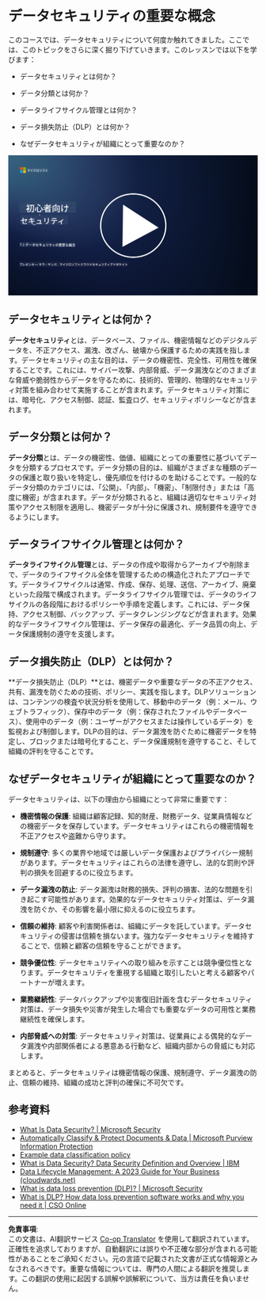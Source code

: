 <!--
CO_OP_TRANSLATOR_METADATA:
{
  "original_hash": "9703868f41dcddd5a98dea9ea6fcd94d",
  "translation_date": "2025-09-03T20:41:38+00:00",
  "source_file": "7.1 Data security key concepts.md",
  "language_code": "ja"
}
-->
# データセキュリティの重要な概念

このコースでは、データセキュリティについて何度か触れてきました。ここでは、このトピックをさらに深く掘り下げていきます。このレッスンでは以下を学びます：

- データセキュリティとは何か？

- データ分類とは何か？

- データライフサイクル管理とは何か？

- データ損失防止（DLP）とは何か？

- なぜデータセキュリティが組織にとって重要なのか？

[![動画を見る](../../translated_images/7-1_placeholder.bcb1e7fdcef8c20be3172dc8b3b11f417cad164e7481b76f8a3bca4f853e1016.ja.png)](https://learn-video.azurefd.net/vod/player?id=ace39247-1690-45fb-8f99-985abcb8e423)

## データセキュリティとは何か？

**データセキュリティ**とは、データベース、ファイル、機密情報などのデジタルデータを、不正アクセス、漏洩、改ざん、破壊から保護するための実践を指します。データセキュリティの主な目的は、データの機密性、完全性、可用性を確保することです。これには、サイバー攻撃、内部脅威、データ漏洩などのさまざまな脅威や脆弱性からデータを守るために、技術的、管理的、物理的なセキュリティ対策を組み合わせて実施することが含まれます。データセキュリティ対策には、暗号化、アクセス制御、認証、監査ログ、セキュリティポリシーなどが含まれます。

## データ分類とは何か？

**データ分類**とは、データの機密性、価値、組織にとっての重要性に基づいてデータを分類するプロセスです。データ分類の目的は、組織がさまざまな種類のデータの保護と取り扱いを特定し、優先順位を付けるのを助けることです。一般的なデータ分類のカテゴリには、「公開」、「内部」、「機密」、「制限付き」または「高度に機密」が含まれます。データが分類されると、組織は適切なセキュリティ対策やアクセス制限を適用し、機密データが十分に保護され、規制要件を遵守できるようにします。

## データライフサイクル管理とは何か？

**データライフサイクル管理**とは、データの作成や取得からアーカイブや削除まで、データのライフサイクル全体を管理するための構造化されたアプローチです。データライフサイクルは通常、作成、保存、処理、送信、アーカイブ、廃棄といった段階で構成されます。データライフサイクル管理では、データのライフサイクルの各段階におけるポリシーや手順を定義します。これには、データ保持、アクセス制御、バックアップ、データクレンジングなどが含まれます。効果的なデータライフサイクル管理は、データ保存の最適化、データ品質の向上、データ保護規制の遵守を支援します。

## データ損失防止（DLP）とは何か？

**データ損失防止（DLP）**とは、機密データや重要なデータの不正アクセス、共有、漏洩を防ぐための技術、ポリシー、実践を指します。DLPソリューションは、コンテンツの検査や状況分析を使用して、移動中のデータ（例：メール、ウェブトラフィック）、保存中のデータ（例：保存されたファイルやデータベース）、使用中のデータ（例：ユーザーがアクセスまたは操作しているデータ）を監視および制御します。DLPの目的は、データ漏洩を防ぐために機密データを特定し、ブロックまたは暗号化すること、データ保護規制を遵守すること、そして組織の評判を守ることです。

## なぜデータセキュリティが組織にとって重要なのか？

データセキュリティは、以下の理由から組織にとって非常に重要です：

- **機密情報の保護**: 組織は顧客記録、知的財産、財務データ、従業員情報などの機密データを保存しています。データセキュリティはこれらの機密情報を不正アクセスや盗難から守ります。

- **規制遵守**: 多くの業界や地域では厳しいデータ保護およびプライバシー規制があります。データセキュリティはこれらの法律を遵守し、法的な罰則や評判の損失を回避するのに役立ちます。

- **データ漏洩の防止**: データ漏洩は財務的損失、評判の損害、法的な問題を引き起こす可能性があります。効果的なデータセキュリティ対策は、データ漏洩を防ぐか、その影響を最小限に抑えるのに役立ちます。

- **信頼の維持**: 顧客や利害関係者は、組織にデータを託しています。データセキュリティの侵害は信頼を損ないます。強力なデータセキュリティを維持することで、信頼と顧客の信頼を守ることができます。

- **競争優位性**: データセキュリティへの取り組みを示すことは競争優位性となります。データセキュリティを重視する組織と取引したいと考える顧客やパートナーが増えます。

- **業務継続性**: データバックアップや災害復旧計画を含むデータセキュリティ対策は、データ損失や災害が発生した場合でも重要なデータの可用性と業務継続性を確保します。

- **内部脅威への対策**: データセキュリティ対策は、従業員による偶発的なデータ漏洩や内部関係者による悪意ある行動など、組織内部からの脅威にも対応します。

まとめると、データセキュリティは機密情報の保護、規制遵守、データ漏洩の防止、信頼の維持、組織の成功と評判の確保に不可欠です。

## 参考資料

- [What Is Data Security? | Microsoft Security](https://www.microsoft.com/en-au/security/business/security-101/what-is-data-security?WT.mc_id=academic-96948-sayoung)
- [Automatically Classify & Protect Documents & Data | Microsoft Purview Information Protection](https://youtu.be/v8LqmzBUaOo)
- [Example data classification policy](https://www.cmu.edu/data/guidelines/data-classification.html)
- [What is Data Security? Data Security Definition and Overview | IBM](https://www.ibm.com/topics/data-security)
- [Data Lifecycle Management: A 2023 Guide for Your Business (cloudwards.net)](https://www.cloudwards.net/data-lifecycle-management/)
- [What is data loss prevention (DLP)? | Microsoft Security](https://www.microsoft.com/security/business/security-101/what-is-data-loss-prevention-dlp?WT.mc_id=academic-96948-sayoung)
- [What is DLP? How data loss prevention software works and why you need it | CSO Online](https://www.csoonline.com/article/569559/what-is-dlp-how-data-loss-prevention-software-works-and-why-you-need-it.html)

---

**免責事項**:  
この文書は、AI翻訳サービス [Co-op Translator](https://github.com/Azure/co-op-translator) を使用して翻訳されています。正確性を追求しておりますが、自動翻訳には誤りや不正確な部分が含まれる可能性があることをご承知ください。元の言語で記載された文書が正式な情報源とみなされるべきです。重要な情報については、専門の人間による翻訳を推奨します。この翻訳の使用に起因する誤解や誤解釈について、当方は責任を負いません。